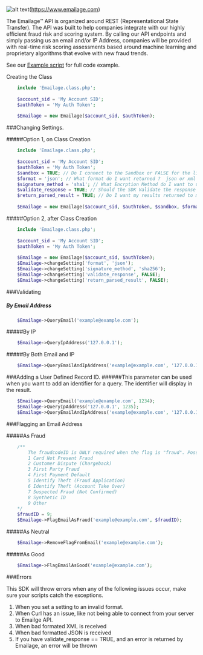 [logo]: https://emailage.com/Content/Images/logo.svg "Emailage Logo"

![alt text][logo](https://www.emailage.com)

The Emailage&#8482; API is organized around REST (Representational State Transfer). The API was built to help companies integrate with our highly efficient fraud risk and scoring system. By calling our API endpoints and simply passing us an email and/or IP Address, companies will be provided with real-time risk scoring assessments based around machine learning and proprietary algorithms that evolve with new fraud trends.

See our [Example script](example.php) for full code example.

Creating the Class

```php
	include 'Emailage.class.php';
	
	$account_sid = 'My Account SID';
	$authToken = 'My Auth Token';
	
	$Emailage = new Emailage($account_sid, $authToken);
```

###Changing Settings.

#####Option 1, on Class Creation

```php
	include 'Emailage.class.php';
	
	$account_sid = 'My Account SID';
	$authToken = 'My Auth Token';
	$sandbox = TRUE; // Do I connect to the Sandbox or FALSE for the live system
	$format = 'json'; // What format do I want returned ?  json or xml ?
	$signature_method = 'sha1'; // What Encrption Method do I want to use ? Alowed types ('sha1', 'sha256', 'sha384', 'sha512')
	$validate_response = TRUE; // Should the SDK Validate the response and throw an error if an error is found?
	$return_parsed_result = TRUE; // Do I want my results returned to me already formatted. I.E. Already turned into Simple XML Object or JSON Object ?
	
	$Emailage = new Emailage($account_sid, $authToken, $sandbox, $format, $signature_method, $validate_response, $return_parsed_result);
```

#####Option 2, after Class Creation

```php
	include 'Emailage.class.php';
	
	$account_sid = 'My Account SID';
	$authToken = 'My Auth Token';
	
	$Emailage = new Emailage($account_sid, $authToken);
	$Emailage->changeSetting('format', 'json');
	$Emailage->changeSetting('signature_method', 'sha256');
	$Emailage->changeSetting('validate_response', FALSE);
	$Emailage->changeSetting('return_parsed_result', FALSE);
```

###Validating

##### By Email Address

```php
	$Emailage->QueryEmail('example@example.com');
```

#####By IP

```php
	$Emailage->QueryIpAddress('127.0.0.1');
```

#####By Both Email and IP

```php
	$Emailage->QueryEmailAndIpAddress('example@example.com', '127.0.0.1');
```

###Adding a User Defined Record ID. 
######This parameter can be used when you want to add an identifier for a query. The identifier will display in the result.

```php
	$Emailage->QueryEmail('example@example.com', 1234);
	$Emailage->QueryIpAddress('127.0.0.1', 1235);
	$Emailage->QueryEmailAndIpAddress('example@example.com', '127.0.0.1', 1236);
```

###Flagging an Email Address

#####As Fraud

```php
	/**
		The fraudcodeID is ONLY required when the flag is "fraud". Possible values are:
		1 Card Not Present Fraud
		2 Customer Dispute (Chargeback)
		3 First Party Fraud
		4 First Payment Default
		5 Identify Theft (Fraud Application) 
		6 Identify Theft (Account Take Over) 
		7 Suspected Fraud (Not Confirmed) 
		8 Synthetic ID
		9 Other
	*/
	$fraudID = 9;
	$Emailage->FlagEmailAsFraud('example@example.com', $fraudID);
```

#####As Neutral

```php
	$Emailage->RemoveFlagFromEmail('example@example.com');
```

#####As Good

```php
	$Emailage->FlagEmailAsGood('example@example.com');
```

###Errors

This SDK will throw errors when any of the following issues occur, make sure your scripts catch the exceptions.

1. When you set a setting to an invalid format.
2. When Curl has an issue, like not being able to connect from your server to Emailge API.
3. When bad formated XML is received
4. When bad formatted JSON is received
5. If you have validate_response == TRUE, and an error is returned by Emailage, an error will be thrown
